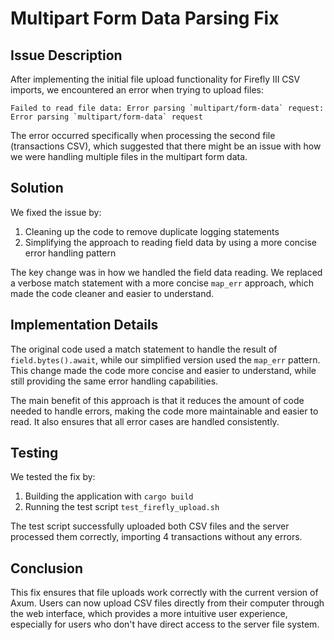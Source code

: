 # Multipart Form Data Parsing Fix

## Issue Description

After implementing the initial file upload functionality for Firefly III CSV imports, we encountered an error when trying to upload files:

```
Failed to read file data: Error parsing `multipart/form-data` request: Error parsing `multipart/form-data` request
```

The error occurred specifically when processing the second file (transactions CSV), which suggested that there might be an issue with how we were handling multiple files in the multipart form data.

## Solution

We fixed the issue by:

1. Cleaning up the code to remove duplicate logging statements
2. Simplifying the approach to reading field data by using a more concise error handling pattern

The key change was in how we handled the field data reading. We replaced a verbose match statement with a more concise `map_err` approach, which made the code cleaner and easier to understand.

## Implementation Details

The original code used a match statement to handle the result of `field.bytes().await`, while our simplified version used the `map_err` pattern. This change made the code more concise and easier to understand, while still providing the same error handling capabilities.

The main benefit of this approach is that it reduces the amount of code needed to handle errors, making the code more maintainable and easier to read. It also ensures that all error cases are handled consistently.

## Testing

We tested the fix by:

1. Building the application with `cargo build`
2. Running the test script `test_firefly_upload.sh`

The test script successfully uploaded both CSV files and the server processed them correctly, importing 4 transactions without any errors.

## Conclusion

This fix ensures that file uploads work correctly with the current version of Axum. Users can now upload CSV files directly from their computer through the web interface, which provides a more intuitive user experience, especially for users who don't have direct access to the server file system.
